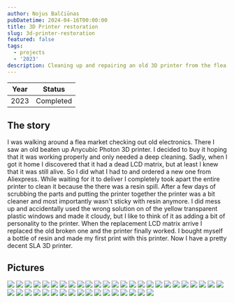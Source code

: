 ```yaml
---
author: Nojus Balčiūnas
pubDatetime: 2024-04-16T00:00:00
title: 3D Printer restoration
slug: 3d-printer-restoration
featured: false
tags:
  - projects
  - '2023'
description: Cleaning up and repairing an old 3D printer from the flea market.
---
```


| Year |  Status   |
|:----:|:---------:|
| 2023 | Completed |

## The story

I was walking around a flea market checking out old electronics.
There I saw an old beaten up Anycubic Photon 3D printer.
I decided to buy it hoping that it was working properly and only needed a deep cleaning.
Sadly, when I got it home I discovered that it had a dead LCD matrix, but at least I knew that it was still alive.
So I did what I had to and ordered a new one from Aliexpress.
While waiting for it to deliver I completely took apart the entire printer to clean it because the there was a resin spill.
After a few days of scrubbing the parts and putting the printer together the printer was a bit cleaner and most importantly wasn't sticky with resin anymore.
I did mess up and accidentally used the wrong solution on of the yellow transparent plastic windows and made it cloudy, but I like to think of it as adding a bit of personality to the printer.
When the replacement LCD matrix arrive I replaced the old broken one and the printer finally worked.
I bought myself a bottle of resin and made my first print with this printer.
Now I have a pretty decent SLA 3D printer.

## Pictures

![](../../assets/images/3d-printer-restoration/1.jpg)
![](../../assets/images/3d-printer-restoration/2.jpg)
![](../../assets/images/3d-printer-restoration/3.jpg)
![](../../assets/images/3d-printer-restoration/4.jpg)
![](../../assets/images/3d-printer-restoration/5.jpg)
![](../../assets/images/3d-printer-restoration/6.jpg)
![](../../assets/images/3d-printer-restoration/7.jpg)
![](../../assets/images/3d-printer-restoration/8.jpg)
![](../../assets/images/3d-printer-restoration/9.jpg)
![](../../assets/images/3d-printer-restoration/10.jpg)
![](../../assets/images/3d-printer-restoration/11.jpg)
![](../../assets/images/3d-printer-restoration/12.jpg)
![](../../assets/images/3d-printer-restoration/13.jpg)
![](../../assets/images/3d-printer-restoration/14.jpg)
![](../../assets/images/3d-printer-restoration/15.jpg)
![](../../assets/images/3d-printer-restoration/16.jpg)
![](../../assets/images/3d-printer-restoration/17.jpg)
![](../../assets/images/3d-printer-restoration/18.jpg)
![](../../assets/images/3d-printer-restoration/19.jpg)
![](../../assets/images/3d-printer-restoration/20.jpg)
![](../../assets/images/3d-printer-restoration/21.jpg)
![](../../assets/images/3d-printer-restoration/22.jpg)
![](../../assets/images/3d-printer-restoration/23.jpg)
![](../../assets/images/3d-printer-restoration/24.jpg)
![](../../assets/images/3d-printer-restoration/25.jpg)
![](../../assets/images/3d-printer-restoration/26.jpg)
![](../../assets/images/3d-printer-restoration/27.jpg)
![](../../assets/images/3d-printer-restoration/28.jpg)
![](../../assets/images/3d-printer-restoration/29.jpg)
![](../../assets/images/3d-printer-restoration/30.jpg)
![](../../assets/images/3d-printer-restoration/31.jpg)
![](../../assets/images/3d-printer-restoration/32.jpg)
![](../../assets/images/3d-printer-restoration/33.jpg)
![](../../assets/images/3d-printer-restoration/34.jpg)
![](../../assets/images/3d-printer-restoration/35.jpg)
![](../../assets/images/3d-printer-restoration/36.jpg)
![](../../assets/images/3d-printer-restoration/37.jpg)
![](../../assets/images/3d-printer-restoration/38.jpg)
![](../../assets/images/3d-printer-restoration/39.jpg)
![](../../assets/images/3d-printer-restoration/40.jpg)
![](../../assets/images/3d-printer-restoration/41.jpg)
![](../../assets/images/3d-printer-restoration/42.jpg)
